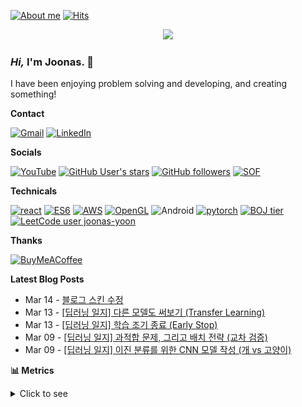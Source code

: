 [![About me](https://img.shields.io/badge/Who%20Am%20I-3a4a4a?style=flat&link=https://www.joonas.io)](https://www.joonas.io) [![Hits](https://hits.seeyoufarm.com/api/count/incr/badge.svg?url=https%3A%2F%2Fgithub.com%2Fjoonas-yoon%2Fhit-counter)](https://hits.seeyoufarm.com)

<div align="center">
  <a href="http://joonas.io">
    <img src="https://gist.githubusercontent.com/joonas-yoon/9748a2dcd55ece44ce23af6e87198e20/raw/033f5ecaf13e623001bddf7a19464fcb2ab55174/animate-logo.svg" width=512>
  </a>
</div>

### _Hi,_ I'm Joonas. 👋

I have been enjoying problem solving and developing, and creating something!

**Contact**

[![Gmail](https://img.shields.io/badge/Gmail-d14836?style=flat&logo=Gmail&logoColor=white&link=mailto:joonas.yoon@gmail.com)](mailto:joonas.yoon@gmail.com)
[![LinkedIn](https://img.shields.io/badge/LinkedIn-blue?style=flat&logo=Linkedin&logoColor=white&link=https://www.linkedin.com/in/joona-yoon/)](https://www.linkedin.com/in/joona-yoon/)

**Socials**

[![YouTube](https://img.shields.io/badge/YouTube-FF0000?style=flat&logo=YouTube&logoColor=white&link=https://www.youtube.com/channel/UCW_Xd7_XypcKPVvIQV8f6cA)](https://www.youtube.com/channel/UCW_Xd7_XypcKPVvIQV8f6cA)
[![GitHub User's stars](https://img.shields.io/github/stars/joonas-yoon?logo=github)](#)
[![GitHub followers](https://img.shields.io/github/followers/joonas-yoon?logo=github)](#)
[![SOF](https://img.shields.io/badge/-Stackoverflow-FE7A16?style=flat&logo=stack-overflow&logoColor=white)](https://stackoverflow.com/users/13677554/joona-yoon)

**Technicals**

[![react](https://img.shields.io/badge/ReactJS-%2320232a.svg?style=flat&logo=react&logoColor=%2361DAFB)](#)
[![ES6](https://img.shields.io/badge/ES6-%23323330.svg?style=flat&logo=javascript&logoColor=%23F7DF1E)](#)
[![AWS](https://img.shields.io/badge/AWS-%23FF9900.svg?style=flat&logo=amazon-aws&logoColor=white)](#)
[![OpenGL](https://img.shields.io/badge/OpenGL-%23FFFFFF.svg?style=flat&logo=opengl)](#)
![Android](https://img.shields.io/badge/Android-3DDC84?style=flat&logo=android&logoColor=white)
[![pytorch](https://img.shields.io/badge/PyTorch-%23EE4C2C.svg?style=flat&logo=PyTorch&logoColor=white)](#)
[![BOJ tier](http://mazassumnida.wtf/api/mini/generate_badge?boj=joonas)](https://www.acmicpc.net/user/joonas)
[![LeetCode user joonas-yoon](https://img.shields.io/badge/dynamic/json?style=flat-square&labelColor=black&color=%23ffa116&label=LeetCode&query=solved&url=https%3A%2F%2Fleetcode-badge.vercel.app%2Fapi%2Fusers%2Fjoonas-yoon&logo=leetcode&logoColor=yellow)](https://leetcode.com/joonas-yoon/) 

**Thanks**

[![BuyMeACoffee](https://img.shields.io/badge/Buy%20Me%20a%20Coffee-ffdd00?style=flat-square&logo=buy-me-a-coffee&logoColor=black)](https://www.buymeacoffee.com/joonas)


**Latest Blog Posts**
<!-- feed start -->
- Mar 14 - [블로그 스킨 수정](https://blog.joonas.io/194)
- Mar 13 - [[딥러닝 일지] 다른 모델도 써보기 (Transfer Learning)](https://blog.joonas.io/192)
- Mar 13 - [[딥러닝 일지] 학습 조기 종료 (Early Stop)](https://blog.joonas.io/191)
- Mar 09 - [[딥러닝 일지] 과적합 문제, 그리고 배치 전략 (교차 검증)](https://blog.joonas.io/190)
- Mar 09 - [[딥러닝 일지] 이진 분류를 위한 CNN 모델 작성 (개 vs 고양이)](https://blog.joonas.io/189)
<!-- feed end -->


**📊 Metrics**
<details>
<summary>Click to see</summary>

<div align="center">
  
![Metrics](./metrics.svg)

</div>

</details>
